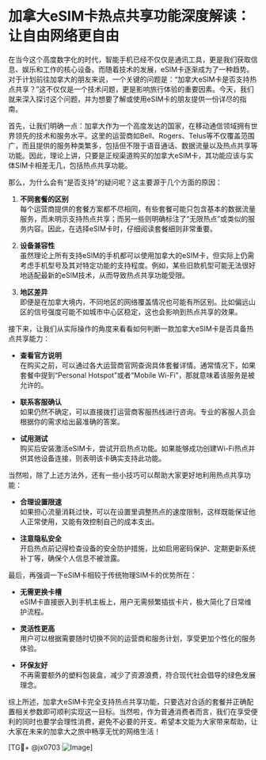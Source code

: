 # 加拿大eSIM卡热点共享功能深度解读：让自由网络更自由

在当今这个高度数字化的时代，智能手机已经不仅仅是通讯工具，更是我们获取信息、娱乐和工作的核心设备。而随着技术的发展，eSIM卡逐渐成为了一种趋势。对于计划前往加拿大的朋友来说，一个关键的问题是：“加拿大eSIM卡是否支持热点共享？”这不仅仅是一个技术问题，更是影响旅行体验的重要因素。今天，我们就来深入探讨这个问题，并为想要了解或使用eSIM卡的朋友提供一份详尽的指南。

首先，让我们明确一点：加拿大作为一个高度发达的国家，在移动通信领域拥有世界领先的技术和服务水平。这里的运营商如Bell、Rogers、Telus等不仅覆盖范围广，而且提供的服务种类繁多，包括但不限于语音通话、数据流量以及热点共享等功能。因此，理论上讲，只要是正规渠道购买的加拿大eSIM卡，其功能应该与实体SIM卡相差无几，包括热点共享功能。

那么，为什么会有“是否支持”的疑问呢？这主要源于几个方面的原因：

1. **不同套餐的区别**  
   每个运营商提供的套餐方案都不尽相同，有些套餐可能只包含基本的数据流量服务，而未明示支持热点共享；而另一些则明确标注了“无限热点”或类似的服务内容。因此，在选择eSIM卡时，仔细阅读套餐细则非常重要。

2. **设备兼容性**  
   虽然理论上所有支持eSIM的手机都可以使用加拿大的eSIM卡，但实际上仍需考虑手机型号及其对特定功能的支持程度。例如，某些旧款机型可能无法很好地适配最新的eSIM技术，从而导致热点共享功能受限。

3. **地区差异**  
   即便是在加拿大境内，不同地区的网络覆盖情况也可能有所区别。比如偏远山区的信号强度可能不如城市中心区稳定，这也会影响到热点共享的效果。

接下来，让我们从实际操作的角度来看看如何判断一款加拿大eSIM卡是否具备热点共享能力：

- **查看官方说明**  
  在购买之前，可以通过各大运营商官网查询具体套餐详情。通常情况下，如果套餐中提到“Personal Hotspot”或者“Mobile Wi-Fi”，那就意味着该服务是被允许的。

- **联系客服确认**  
  如果仍然不确定，可以直接拨打运营商客服热线进行咨询。专业的客服人员会根据你的需求给出最准确的答案。

- **试用测试**  
  购买后安装激活eSIM卡，尝试开启热点功能。如果能够成功创建Wi-Fi热点并供其他设备连接，则表明该卡确实支持此功能。

当然啦，除了上述方法外，还有一些小技巧可以帮助大家更好地利用热点共享功能：

- **合理设置限速**  
  如果担心流量消耗过快，可以在设置里调整热点的速度限制，这样既能保证他人正常使用，又能有效控制自己的成本支出。

- **注意隐私安全**  
  开启热点前记得检查设备的安全防护措施，比如启用密码保护、定期更新系统补丁等，确保个人信息不被泄露。

最后，再强调一下eSIM卡相较于传统物理SIM卡的优势所在：

- **无需更换卡槽**  
  eSIM卡直接嵌入到手机主板上，用户无需频繁插拔卡片，极大简化了日常维护流程。

- **灵活性更高**  
  用户可以根据需要随时切换不同的运营商和服务计划，享受更加个性化的服务体验。

- **环保友好**  
  不再需要额外的塑料包装盒，减少了资源浪费，符合现代社会倡导的绿色发展理念。

综上所述，加拿大eSIM卡完全支持热点共享功能，只要选对合适的套餐并正确配置相关参数即可顺利实现这一目标。当然啦，作为普通消费者而言，我们在享受便利的同时也要学会理性消费，避免不必要的开支。希望本文能为大家带来帮助，让大家在未来的加拿大之旅中畅享无忧的网络生活！

[TG💪+ @jx0703 ![Image](https://github.com/user-attachments/assets/dbca1d08-cadb-493c-b0ec-ad6f7a83f270)]